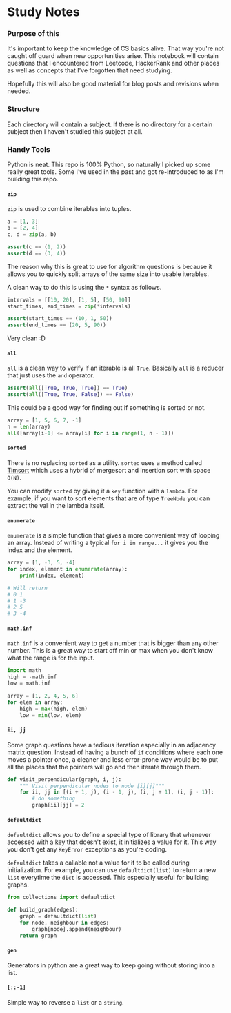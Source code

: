 # Study Notes

### Purpose of this

It's important to keep the knowledge of CS basics alive. That way you're not 
caught off guard when new opportunities arise. This notebook will contain 
questions that I encountered from Leetcode, HackerRank and other places as well
as concepts that I've forgotten that need studying.

Hopefully this will also be good material for blog posts and revisions when needed.

### Structure

Each directory will contain a subject. If there is no directory for a certain 
subject then I haven't studied this subject at all.

### Handy Tools

Python is neat. This repo is 100% Python, so naturally I picked up some really great tools. 
Some I've used in the past and got re-introduced to as I'm building this repo. 

#### `zip`

`zip` is used to combine iterables into tuples.

```python
a = [1, 3]
b = [2, 4]
c, d = zip(a, b)

assert(c == (1, 2))
assert(d == (3, 4))
```

The reason why this is great to use for algorithm questions 
is because it allows you to quickly split arrays of the same
size into usable iterables.

A clean way to do this is using the `*` syntax as follows.

```python
intervals = [[10, 20], [1, 5], [50, 90]]
start_times, end_times = zip(*intervals)

assert(start_times == (10, 1, 50))
assert(end_times == (20, 5, 90))
```

Very clean :D

#### `all`

`all` is a clean way to verify if an iterable is all `True`. Basically `all` is a 
reducer that just uses the `and` operator.

```python
assert(all([True, True, True]) == True)
assert(all([True, True, False]) == False)
```

This could be a good way for finding out if something is sorted or not.

```python
array = [1, 5, 6, 7, -1]
n = len(array)
all([array[i-1] <= array[i] for i in range(1, n - 1)])
```

#### `sorted`

There is no replacing `sorted` as a utility. `sorted` uses a method 
called [Timsort](https://en.wikipedia.org/wiki/Timsort) which uses a 
hybrid of mergesort and insertion sort with space `O(N)`.

You can modify `sorted` by giving it a `key` function with a `lambda`.
For example, if you want to sort elements that are of type `TreeNode` 
you can extract the val in the lambda itself.

#### `enumerate`

`enumerate` is a simple function that gives a more convenient way of looping an array.
Instead of writing a typical `for i in range...` it gives you the index and the element.

```python
array = [1, -3, 5, -4]
for index, element in enumerate(array):
    print(index, element)

# Will return
# 0 1
# 1 -3
# 2 5
# 3 -4
```

#### `math.inf`

`math.inf` is a convenient way to get a number that is bigger than any other number.
This is a great way to start off min or max when you don't know what the range is for the input.

```python
import math
high = -math.inf
low = math.inf

array = [1, 2, 4, 5, 6]
for elem in array:
    high = max(high, elem)
    low = min(low, elem)
```

#### `ii, jj`

Some graph questions have a tedious iteration especially in an adjacency matrix question.
Instead of having a bunch of `if` conditions where each one moves a pointer once, a 
cleaner and less error-prone way would be to put all the places that the pointers will go
and then iterate through them.

```python
def visit_perpendicular(graph, i, j):
    """ Visit perpendicular nodes to node [i][j]"""
    for ii, jj in [(i + 1, j), (i - 1, j), (i, j + 1), (i, j - 1)]:
        # do something
        graph[ii][jj] = 2
```

#### `defaultdict`

`defaultdict` allows you to define a special type of library that whenever accessed with a
key that doesn't exist, it initializes a value for it. This way you don't get any `KeyError`
exceptions as you're coding.

`defaultdict` takes a callable not a value for it to be called during initialization. 
For example, you can use `defaultdict(list)` to return a new `list` everytime the `dict` is accessed.
This especially useful for building graphs.

```python
from collections import defaultdict

def build_graph(edges):
    graph = defaultdict(list)
    for node, neighbour in edges:
        graph[node].append(neighbour)
    return graph
```

#### `gen`

Generators in python are a great way to keep going without storing into a list.


#### `[::-1]`

Simple way to reverse a `list` or a `string`.